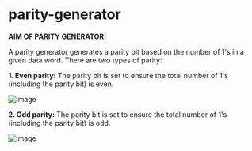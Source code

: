 # parity-generator

**AIM OF PARITY GENERATOR:**

A parity generator generates a parity bit based on the number of 1's in a given 
data word. There are two types of parity:

**1. Even parity:** The parity bit is set to ensure the total number of 1's 
(including the parity bit) is even.

![image](https://github.com/user-attachments/assets/17e05650-ac24-4312-acd0-9107f820001a)


**2. Odd parity:** The parity bit is set to ensure the total number of 1's 
(including the parity bit) is odd. 

![image](https://github.com/user-attachments/assets/f90597c6-1804-41ef-95dc-59079958cbf7)
